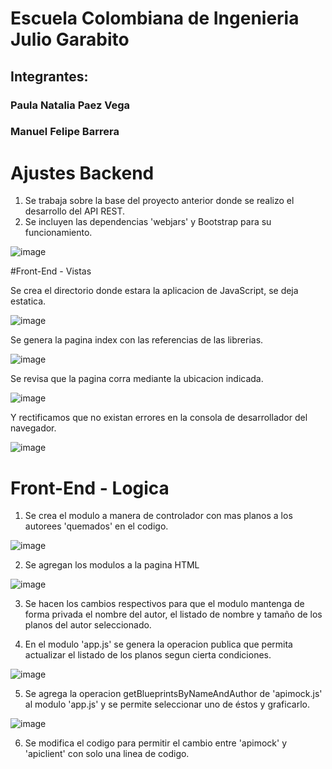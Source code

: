 # Escuela Colombiana de Ingenieria Julio Garabito

## Integrantes:
### Paula Natalia Paez Vega
### Manuel Felipe Barrera

# Ajustes Backend
1. Se trabaja sobre la base del proyecto anterior donde se realizo el desarrollo del API REST.
2. Se incluyen las dependencias 'webjars' y Bootstrap para su funcionamiento.

![image](https://github.com/user-attachments/assets/201798a5-36ff-4bba-9b0f-a3d231ea8726)

#Front-End - Vistas

Se crea el directorio donde estara la aplicacion de JavaScript, se deja estatica.

![image](https://github.com/user-attachments/assets/d814ad89-9ceb-420c-8616-a313a72d4655)

Se genera la pagina index con las referencias de las librerias.

![image](https://github.com/user-attachments/assets/7a289cf5-67ab-4955-8d5d-6f197ad6cdf2)

Se revisa que la pagina corra mediante la ubicacion indicada.

![image](https://github.com/user-attachments/assets/97a86812-7944-4aa7-9ba8-2a369cc0fdd4)

Y rectificamos que no existan errores en la consola de desarrollador del navegador.

![image](https://github.com/user-attachments/assets/544438e4-dcea-4845-9a2d-0d9309892430)

# Front-End - Logica

1. Se crea el modulo a manera de controlador con mas planos a los autorees 'quemados' en el codigo.

![image](https://github.com/user-attachments/assets/8bef8a71-3dde-4848-b317-fee1560fb743)

2. Se agregan los modulos a la pagina HTML

![image](https://github.com/user-attachments/assets/fa69fb80-17e2-4b3a-9dca-9945e3077504)

3. Se hacen los cambios respectivos para que el modulo mantenga de forma privada el nombre del autor, el listado de nombre y tamaño de los planos del autor seleccionado.

4. En el modulo 'app.js' se genera la operacion publica que permita actualizar el listado de los planos segun cierta condiciones.

![image](https://github.com/user-attachments/assets/42153728-c35c-47d2-b176-ef318413c2cc)

5. Se agrega la operacion getBlueprintsByNameAndAuthor de 'apimock.js' al modulo 'app.js' y se permite seleccionar uno de éstos y graficarlo.

![image](https://github.com/user-attachments/assets/45d2da7d-57b2-40f4-83bd-bbb7e4773704)

6. Se modifica el codigo para permitir el cambio entre 'apimock' y 'apiclient' con solo una linea de codigo.


